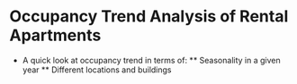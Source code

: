 # **Occupancy Trend Analysis of Rental Apartments**
* A quick look at occupancy trend in terms of:
 ** Seasonality in a given year
 ** Different locations and buildings
